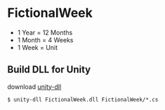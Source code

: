 # FictionalWeek

- 1 Year = 12 Months
- 1 Month = 4 Weeks
- 1 Week = Unit

## Build DLL for Unity

download [unity-dll](https://raw.githubusercontent.com/ToQoz/bin/master/unity-dll)

```
$ unity-dll FictionalWeek.dll FictionalWeek/*.cs
```
